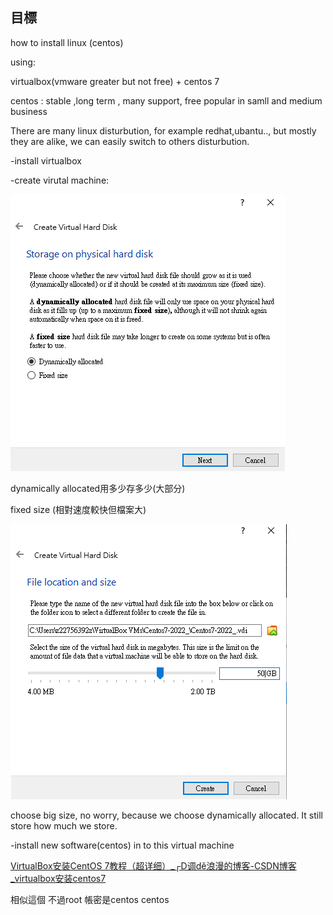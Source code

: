 ## 目標

how to install linux (centos)



using:

virtualbox(vmware greater but not free) + centos 7



centos : stable ,long term , many support, free popular in samll and medium business

There are many linux disturbution, for example redhat,ubantu.., but mostly they are alike, we can easily switch to others disturbution. 



-install virtualbox

-create virutal machine:

![image-20220215101956467](./img/Create_Virtual.png)

dynamically allocated用多少存多少(大部分)

fixed size (相對速度較快但檔案大)



![image-20220215102204822](./img/hardDisk.png)

choose big size, no worry, because we choose dynamically allocated. It still store how much we store.

-install new software(centos) in to this virtual machine

[VirtualBox安装CentOS 7教程（超详细）_┌D调dě浪漫的博客-CSDN博客_virtualbox安装centos7](https://blog.csdn.net/qq_43726042/article/details/105913613)

相似這個 不過root 帳密是centos centos